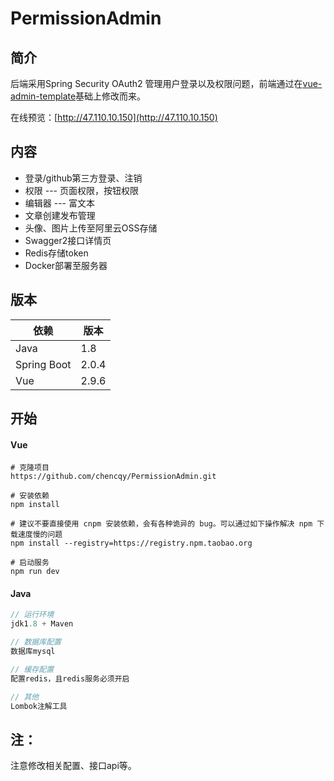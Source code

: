 # PermissionAdmin
## 简介

后端采用Spring Security OAuth2 管理用户登录以及权限问题，前端通过在[vue-admin-template](https://github.com/PanJiaChen/vue-element-admin)基础上修改而来。

在线预览：[http://47.110.10.150](http://47.110.10.150)
## 内容
* 登录/github第三方登录、注销
* 权限 --- 页面权限，按钮权限
* 编辑器 --- 富文本
* 文章创建发布管理
* 头像、图片上传至阿里云OSS存储
* Swagger2接口详情页
* Redis存储token
* Docker部署至服务器
## 版本

| 依赖         | 版本  |
| ----------- | ----- |
| Java        | 1.8   |
| Spring Boot | 2.0.4 |
| Vue         | 2.9.6 |

## 开始
#### Vue

```
# 克隆项目
https://github.com/chencqy/PermissionAdmin.git

# 安装依赖
npm install

# 建议不要直接使用 cnpm 安装依赖，会有各种诡异的 bug。可以通过如下操作解决 npm 下载速度慢的问题
npm install --registry=https://registry.npm.taobao.org

# 启动服务
npm run dev
```

#### Java
```java
// 运行环境
jdk1.8 + Maven

// 数据库配置
数据库mysql

// 缓存配置
配置redis，且redis服务必须开启

// 其他
Lombok注解工具
```

## 注：

注意修改相关配置、接口api等。
